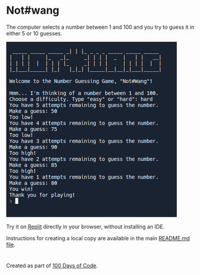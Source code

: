 # Not#wang

The computer selects a number between 1 and 100 and you try to guess it in either 5 or 10 guesses.

![Not-Numberwang](https://github.com/ZanClifton/basic-python-projects/blob/main/images/not-numberwang.png)

Try it on [Replit](https://replit.com/@ZanClifton/not-numberwang?v=1) directly in your browser, without installing an IDE.

Instructions for creating a local copy are available in the main [README.md file](https://github.com/ZanClifton/basic-python-projects/blob/main/README.md).

#

Created as part of [100 Days of Code](https://github.com/ZanClifton/100-days-of-code/blob/master/log.md).
